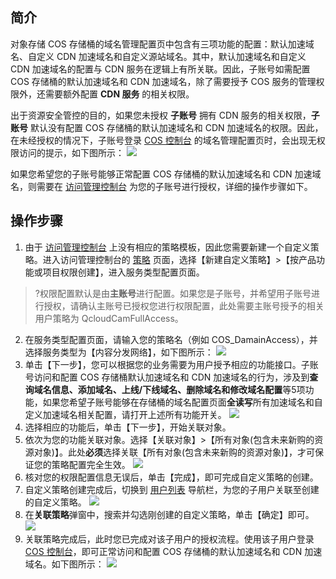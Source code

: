 ## 简介

对象存储 COS 存储桶的域名管理配置页中包含有三项功能的配置：默认加速域名、自定义 CDN 加速域名和自定义源站域名。其中，默认加速域名和自定义 CDN 加速域名的配置与 CDN 服务在逻辑上有所关联。因此，子账号如需配置 COS 存储桶的默认加速域名和 CDN 加速域名，除了需要授予 COS 服务的管理权限外，还需要额外配置 **CDN 服务** 的相关权限。

出于资源安全管控的目的，如果您未授权 **子账号** 拥有 CDN 服务的相关权限，**子账号** 默认没有配置 COS 存储桶的默认加速域名和 CDN 加速域名的权限。因此，在未经授权的情况下，子账号登录 [COS 控制台](https://console.cloud.tencent.com/cos5) 的域名管理配置页时，会出现无权限访问的提示，如下图所示：
![](https://main.qcloudimg.com/raw/61d0ef7a8a15ad6af690ddebdf9b5d26.png)

如果您希望您的子账号能够正常配置 COS 存储桶的默认加速域名和 CDN 加速域名，则需要在 [访问管理控制台](https://console.cloud.tencent.com/cam/overview) 为您的子账号进行授权，详细的操作步骤如下。

## 操作步骤

1. 由于 [访问管理控制台](https://console.cloud.tencent.com/cam/overview) 上没有相应的策略模板，因此您需要新建一个自定义策略。进入访问管理控制台的 [策略](https://console.cloud.tencent.com/cam/policy) 页面，选择【新建自定义策略】>【按产品功能或项目权限创建】，进入服务类型配置页面。
>?权限配置默认是由**主账号**进行配置。如果您是子账号，并希望用子账号进行授权，请确认主账号已授权您进行权限配置，此处需要主账号授予的相关用户策略为 QcloudCamFullAccess。
2. 在服务类型配置页面，请输入您的策略名（例如 COS_DamainAccess），并选择服务类型为【内容分发网络】，如下图所示：
   ![](https://main.qcloudimg.com/raw/b6bcf4015e618cec4e01a75df70c7231.png)
3. 单击【下一步】，您可以根据您的业务需要为用户授予相应的功能接口。子账号访问和配置 COS 存储桶默认加速域名和 CDN 加速域名的行为，涉及到**查询域名信息、添加域名、上线/下线域名、删除域名和修改域名配置**等5项功能，如果您希望子账号能够在存储桶的域名配置页面**全读写**所有加速域名和自定义加速域名相关配置，请打开上述所有功能开关。
   ![](https://main.qcloudimg.com/raw/566e7b03d1577297f9a45b111de9f3a9.png)
4. 选择相应的功能后，单击【下一步】，开始关联对象。
5. 依次为您的功能关联对象。选择【关联对象】>【所有对象(包含未来新购的资源对象)】。此处**必须**选择关联【所有对象(包含未来新购的资源对象)】，才可保证您的策略配置完全生效。
   ![](https://main.qcloudimg.com/raw/5c756b375a5bee9408666f789489d1dc.png)
6. 核对您的权限配置信息无误后，单击【完成】，即可完成自定义策略的创建。
7. 自定义策略创建完成后，切换到 [用户列表](https://console.cloud.tencent.com/cam) 导航栏，为您的子用户关联至创建的自定义策略。
![](https://main.qcloudimg.com/raw/40b12ae2795abc818d21d2fbf801e19a.png)
8. 在**关联策略**弹窗中，搜索并勾选刚创建的自定义策略，单击【确定】即可。
   ![](https://main.qcloudimg.com/raw/e52e64404ba209d89ca7017cda332d1f.png)
9. 关联策略完成后，此时您已完成对该子用户的授权流程。使用该子用户登录 [COS 控制台](https://console.cloud.tencent.com/cos5)，即可正常访问和配置 COS 存储桶的默认加速域名和 CDN 加速域名。如下图所示：
![](https://main.qcloudimg.com/raw/acea9bfb4a09091df7f14c1d6bd2ac9e.png)

